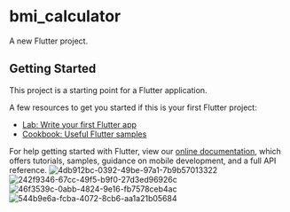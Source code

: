 # bmi_calculator

A new Flutter project.

## Getting Started

This project is a starting point for a Flutter application.

A few resources to get you started if this is your first Flutter project:

- [Lab: Write your first Flutter app](https://flutter.dev/docs/get-started/codelab)
- [Cookbook: Useful Flutter samples](https://flutter.dev/docs/cookbook)

For help getting started with Flutter, view our
[online documentation](https://flutter.dev/docs), which offers tutorials,
samples, guidance on mobile development, and a full API reference.
![4db912bc-0392-49be-97a1-7b9b57013322](https://user-images.githubusercontent.com/84958454/160382336-b04cd3c5-d07b-4eaf-be9e-3150bff50228.jpg)
![242f9346-67cc-49f5-b9f0-27d3ed96926c](https://user-images.githubusercontent.com/84958454/160381963-2090a26b-3f1b-47ed-8cfb-f3faeeccc442.jpg)
![46f3539c-0abb-4824-9e16-fb7578ceb4ac](https://user-images.githubusercontent.com/84958454/160381976-20a34137-c849-4bf7-b591-6fd056f28b09.jpg)
![544b9e6a-fcba-4072-8cb6-aa1a21b05684](https://user-images.githubusercontent.com/84958454/160381988-9d3d594f-c26e-4511-b903-69b516a977e7.jpg)
